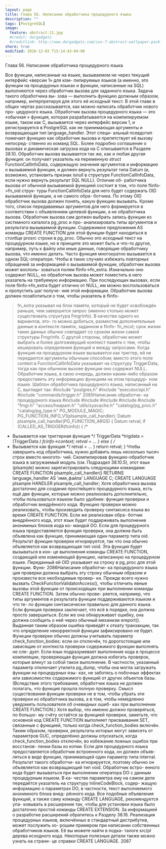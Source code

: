 ```yaml
---
layout: page
title: Глава 56. Написание обработчика процедурного языка
description: ""
tags: [PostgreSQL]
image:
  feature: abstract-11.jpg
  #credit: dargadgetz
  #creditlink: http://www.dargadgetz.com/ios-7-abstract-wallpaper-pack-for-iphone-5-and-ipod-touch-retina/
share: true
modified: 2018-12-03 T15:14:43-04:00
---
```


Глава 56. Написание обработчика процедурного языка

Все функции, написанные на языке, вызываемом не через текущий интерфейс «версии 1» для ком-
пилируемых языков (а именно, это функции на процедурных языках и функции, написанные на
SQL) выполняются через обработчик вызова для заданного языка. Задача такого обработчика вы-
зова — выполнить функцию должным образом, например, интерпретируя для этого её исходный
текст. В этой главе в общих чертах рассказывается, как можно написать обработчик нового про-
цедурного языка.
Обработчик вызова процедурного языка — это «обычная » функция, которая разрабатывается на
компилируемом языке, таком как C, вызывается через интерфейс версии 1, и регистрируется в
PostgreSQL как не принимающая аргументы и возвращающая тип language_handler. Этот специ-
альный псевдотип помечает функцию как обработчик вызова и препятствует её вызову непосред-
ственно из команд SQL. Более подробно соглашение о вызовах и динамическая загрузка кода на
C описывается в Разделе 38.10.
Обработчик вызова вызывается так же, как и любая другая функция: он получает указатель на
переменную struct FunctionCallInfoData, содержащую значения аргументов и информацию о
вызываемой функции, и должен вернуть результат типа Datum (и, возможно, установить признак
isnull в структуре FunctionCallInfoData, если нужно вернуть результат SQL NULL). Отличие об-
работчика вызова от обычной вызываемой функцией состоит в том, что поле flinfo->fn_oid струк-
туры FunctionCallInfoData для него будет содержать OID вызываемой функции, а не самого обра-
ботчика. По этому OID обработчик вызова должен понять, какую функцию вызывать. Кроме того,
список передаваемых аргументов для него формируется в соответствии с объявлением целевой
функции, а не обработчика вызова.
Обработчик вызова сам должен выбрать запись функции из системного каталога pg_proc и про-
анализировать типы аргументов и результата вызываемой функции. Содержимое предложения AS
команды CREATE FUNCTION для этой функции будет находиться в столбце prosrc строки в pg_proc.
Обычно это исходный текст на процедурном языке, но в принципе это может быть и что-то другое,
например, путь к файлу или иные данные, говорящие обработчику вызова, что именно делать.
Часто функция многократно вызывается в одном SQL-операторе. Чтобы в таких случаях избежать
повторных обращений за информацией о вызываемой функции, обработчик вызова может восполь-
зоваться полем flinfo->fn_extra. Изначально оно содержит NULL, но обработчик вызова может
поместить в него указатель на требуемую информацию. При последующих вызовах, если поле
flinfo->fn_extra будет отлично от NULL, им можно воспользоваться и пропустить шаг получе-
ния этой информации. Обработчик вызова должен позаботиться о том, чтобы указатель в flinfo-
>fn_extra указывал на блок памяти, который не будет освобождён раньше, чем завершится запрос
(именно столько может существовать структура FmgrInfo). В качестве одного из вариантов, это-
го можно добиться, разместив дополнительные данные в контексте памяти, заданном в flinfo-
>fn_mcxt; срок жизни таких данных обычно совпадает со сроком жизни самой структуры FmgrInfo.
С другой стороны, обработчик может выбрать и более долгоживущий контекст памяти с тем, чтобы
кешировать определения функций и между запросами.
Когда функция на процедурном языке вызывается как триггер, ей не передаются аргументы
обычным способом; вместо этого поле context в FunctionCallInfoData указывает на структуру
TriggerData, тогда как при обычном вызове функции оно содержит NULL. Обработчик языка, в свою
очередь, должен каким-либо образом предоставить эту информацию функциям на этом процедур-
ном языке.
Шаблон обработчика процедурного языка, написанный на C, выглядит так:
#include "postgres.h"
#include "executor/spi.h"
#include "commands/trigger.h"
2085Написание обработчи-
ка процедурного языка
#include
#include
#include
#include
#include
"fmgr.h"
"access/heapam.h"
"utils/syscache.h"
"catalog/pg_proc.h"
"catalog/pg_type.h"
PG_MODULE_MAGIC;
PG_FUNCTION_INFO_V1(plsample_call_handler);
Datum
plsample_call_handler(PG_FUNCTION_ARGS)
{
Datum
retval;
if (CALLED_AS_TRIGGER(fcinfo))
{
/*
* Вызывается как триггерная функция
*/
TriggerData
*trigdata = (TriggerData *) fcinfo->context;
retval = ...
}
else
{
/*
* Вызывается как функция
*/
retval = ...
}
return retval;
}
Чтобы завершить код обработчика, нужно добавить лишь несколько тысяч строк вместо многото-
чий.
Скомпилировав функцию-обработчик языка в загружаемый модуль (см. Подраздел 38.10.5), этот
язык (plsample) можно зарегистрировать следующими командами:
CREATE FUNCTION plsample_call_handler() RETURNS language_handler
AS 'имя_файла'
LANGUAGE C;
CREATE LANGUAGE plsample
HANDLER plsample_call_handler;
Хотя обработчика вызова достаточно для создания простейшего процедурного языка, есть ещё две
функции, которые можно реализовать дополнительно, чтобы пользоваться языком было удобнее:
функция проверки и обработчик внедрённого кода. Функцию проверки можно реализовать, чтобы
производить проверку синтаксиса языка во время CREATE FUNCTION. Если же реализован обра-
ботчик внедрённого кода, этот язык будет поддерживать выполнение анонимных блоков кода ко-
мандой DO.
Если для процедурного языка предоставляется функция проверки, она должна быть объявлена как
функция, принимающая один параметр типа oid. Результат функции проверки игнорируется, так
что она обычно объявляется как возвращающая тип void. Эта функция будет вызываться в кон-
це выполнения команды CREATE FUNCTION, создающей или изменяющей функцию, написанную на
процедурном языке. Переданный ей OID указывает на строку в pg_proc для этой функции. Функ-
2086Написание обработчи-
ка процедурного языка
ция проверки должна выбрать эту строку обычным образом и произвести все необходимые провер-
ки. Прежде всего нужно вызвать CheckFunctionValidatorAccess(), чтобы отличить явные вызовы
этой функции от происходящих при выполнении команды CREATE FUNCTION. Затем обычно прове-
ряется, например, что типы аргументов и результата функции поддерживаются языком и что те-
ло функции синтаксически правильно для данного языка. Если функция проверки заключает, что
всё в порядке, она должна просто завершиться. Если же она обнаруживает ошибку, она должна
сообщить о ней через обычный механизм ereport(). Выданная таким образом ошибка приведёт к
откату транзакции, так что определение некорректной функции зафиксировано не будет.
Функции проверки обычно должны учитывать параметр check_function_bodies: если он отключён,
то дорогостоящие или зависящие от контекста проверки содержимого функции выполнять не сле-
дует. Если язык подразумевает выполнение кода в процессе компиляции, проверяющая функция
должна избегать проверок, которые влекут за собой такое выполнение. В частности, указанный
параметр отключает утилита pg_dump, чтобы она могла загружать функции на процедурных язы-
ках, не заботясь о побочных эффектах или зависимостях содержимого функций от других объектов
базы. (Вследствие этого требования, обработчик языка не должен полагать, что функция прошла
полную проверку. Смысл существования функции проверки не в том, чтобы убрать эти проверки
из обработчика вызова, а в том, чтобы немедленно уведомить пользователя об очевидных ошиб-
ках при выполнении CREATE FUNCTION.) Хотя выбор, что именно должно проверяться, по большо-
му счёту остаётся за функцией проверки, заметьте, что основной код CREATE FUNCTION выполняет
присваивания SET, связанные с функцией, только когда check_function_bodies включён. Таким
образом, проверки, результаты которых могут зависеть от параметров GUC, определённо должны
опускаться, когда check_function_bodies отключён, во избежание ложных ошибок при восстанов-
лении базы из копии.
Если для процедурного языка предоставляется обработчик встроенного кода, он должен объяв-
ляться в виде функции, принимающей один параметр типа internal. Результат такого обработчи-
ка игнорируется, поэтому обычно он объявляется как возвращающий тип void. Обработчик встро-
енного кода будет вызываться при выполнении оператора DO с данным процедурным языком. В ка-
честве параметра ему на самом деле передаётся указатель на структуру InlineCodeBlock, содер-
жащую информацию о параметрах DO, в частности, текст выполняемого анонимного блока внед-
рённого кода.
Все подобные объявления функций, а также саму команду CREATE LANGUAGE, рекомендуется упа-
ковывать в расширение так, чтобы для установки языка было достаточно простой команды CREATE
EXTENSION. За информацией о разработке расширений обратитесь к Разделу 38.16.
Реализация процедурных языков, включённых в стандартный дистрибутив, может послужить хо-
рошим примером при написании собственных обработчиков языков. Её вы можете найти в подка-
талоге src/pl дерева исходного кода. Некоторые полезные детали также можно узнать на страни-
це справки CREATE LANGUAGE.
2087
